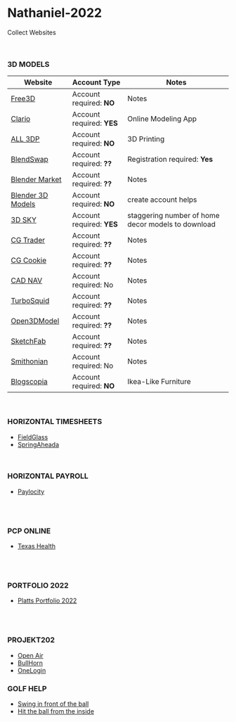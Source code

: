 # Nathaniel-2022
Collect Websites



<br>

### 3D MODELS
Website | Account Type | Notes
------------ | ------------- | -------------
[Free3D](https://free3d.com) | Account required: <b>NO</b> | Notes
[Clario](https://clara.io/) | Account required: <b>YES</b> | Online Modeling App
[ALL 3DP](https://all3dp.com/) | Account required: <b>NO</b> | 3D Printing
[BlendSwap](https://www.blendswap.com) | Account required: <b>??</b> | Registration required: <b>Yes<b>
[Blender Market](https://blendermarket.com/) | Account required: <b>??</b> | Notes
[Blender 3D Models](https://www.blender-models.com) | Account required: <b>NO</b> | create account helps
[3D SKY](https://3dsky.org) | Account required: <b>YES</b> | staggering number of home decor models to download
[CG Trader](https://www.cgtrader.com) | Account required: <b>??</b> | Notes
[CG Cookie](https://cgcookie.com) | Account required: <b>??</b> | Notes
[CAD NAV](https://www.cadnav.com/3d-models/sort-16-1.html) | Account required: No | Notes
[TurboSquid](https://www.turbosquid.com) | Account required: <b>??</b> | Notes
[Open3DModel](https://open3dmodel.com) | Account required: <b>??</b> | Notes
[SketchFab](https://sketchfab.com/) | Account required: <b>??</b> | Notes
[Smithonian](https://3d.si.edu/explore) | Account required: No | Notes
[Blogscopia](https://resources.blogscopia.com) | Account required: <b>NO</b> | Ikea-Like Furniture

<br>








### HORIZONTAL TIMESHEETS
- [FieldGlass](https://www.fieldglass.net/)
- [SpringAheada](https://horizontalintegration.springahead.com/)

<br>

### HORIZONTAL PAYROLL
- [Paylocity](https://access.paylocity.com/)


<br><br>


### PCP ONLINE
- [Texas Health](https://mychart.texashealth.org/MyChart/)


<br><br>


### PORTFOLIO 2022
- [Platts Portfolio 2022](http://nathanielplatts.com/wp-admin/)


<br><br>


### PROJEKT202
- [Open Air](https://auth.openair.com/login)
- [BullHorn](https://sl2-www.bte.bullhornstaffing.com/)
- [OneLogin](https://projekt202.onelogin.com/)


### GOLF HELP

- [Swing in front of the ball](https://www.youtube.com/watch?v=I6ZzDedxFWA&t=63s)
- [Hit the ball from the inside](https://youtu.be/lf5-CRJBi24)
